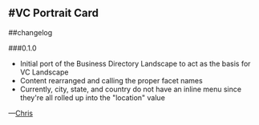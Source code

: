 #VC Portrait Card
---
##changelog

###0.1.0

* Initial port of the Business Directory Landscape to act as the basis for VC Landscape
* Content rearranged and calling the proper facet names
* Currently, city, state, and country do not have an inline menu since they're all rolled up into the "location" value

—[Chris](mailto:chris@webkite.com)
